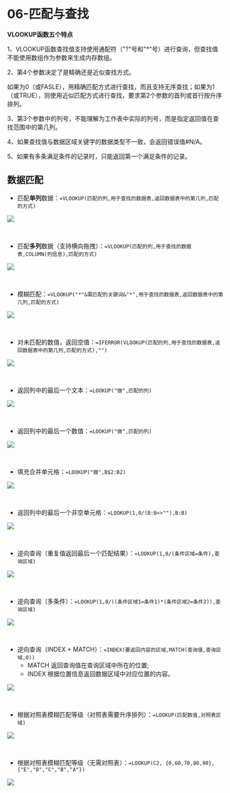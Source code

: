 # 06-匹配与查找

**VLOOKUP函数五个特点**

1、VLOOKUP函数查找值支持使用通配符（"?"号和"*"号）进行查询，但查找值不能使用数组作为参数来生成内存数组。

2、第4个参数决定了是精确还是近似查找方式。

如果为0（或FASLE），用精确匹配方式进行查找，而且支持无序查找；如果为1（或TRUE），则使用近似匹配方式进行查找，要求第2个参数的首列或首行按升序排列。

3、第3个参数中的列号，不能理解为工作表中实际的列号，而是指定返回值在查找范围中的第几列。

4、如果查找值与数据区域关键字的数据类型不一致，会返回错误值#N/A。

5、如果有多条满足条件的记录时，只能返回第一个满足条件的记录。



## 数据匹配

- 匹配**单列**数据：`=VLOOKUP(匹配的列,用于查找的数据表,返回数据表中的第几列,匹配的方式)`

![](images/VLOOKUP1.png)

<br/>

- 匹配**多列**数据（支持横向拖拽）：`=VLOOKUP(匹配的列,用于查找的数据表,COLUMN(列信息),匹配的方式)`

![](images/VLOOKUP2.png)

<br/>

- 模糊匹配：`=VLOOKUP("*"&需匹配的关键词&"*",用于查找的数据表,返回数据表中的第几列,匹配的方式)`

![](images/VLOOKUP3.png)

<br/>

- 对未匹配的数值，返回空值：`=IFERROR(VLOOKUP(匹配的列,用于查找的数据表,返回数据表中的第几列,匹配的方式),"")`

![](images/VLOOKUP4.png)

<br/>

- 返回列中的最后一个文本：`=LOOKUP("做",匹配的列)`


![](images/LOOKUP1.png)

<br/>

- 返回列中的最后一个数值：`=LOOKUP("做",匹配的列)`

![](images/LOOKUP2.png)

<br/>

- 填充合并单元格：`=LOOKUP("做",B$2:B2)`

![](images/LOOKUP3.png)

<br/>

- 返回列中的最后一个非空单元格：`=LOOKUP(1,0/(B:B<>""),B:B)`

![](images/LOOKUP4.png)



<br/>

- 逆向查询（重复值返回最后一个匹配结果）：`=LOOKUP(1,0/(条件区域=条件),查询区域)`

![](images/LOOKUP5.png)

<br/>

- 逆向查询（多条件）：`=LOOKUP(1,0/((条件区域1=条件1)*(条件区域2=条件2)),查询区域)`

![](images/LOOKUP6.png)

<br/>

- 逆向查询（INDEX + MATCH）：`=INDEX(要返回内容的区域,MATCH(查询值,查询区域,0))`
  - MATCH 返回查询值在查询区域中所在的位置;
  - INDEX 根据位置信息返回数据区域中对应位置的内容。

![](images/INDEX.png)

<br/>

- 根据对照表模糊匹配等级（对照表需要升序排列）：`=LOOKUP(匹配数值,对照表区域)`

![](images/LOOKUP7.png)

<br/>

- 根据对照表模糊匹配等级（无需对照表）：`=LOOKUP(C2, {0,60,70,80,90}, {"E","D","C","B","A"})`

![](images/LOOKUP8.png)


